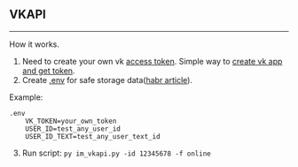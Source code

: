 ## VKAPI
____
How it works.

1. Need to create your own vk [access token](https://dev.vk.com/api/getting-started). Simple way to [create vk app and get token](https://badtry.net/vk-api-osnovy-poluchieniie-tokiena).
2. Create [.env](https://github.com/theskumar/python-dotenv) for safe storage data([habr article](https://habr.com/ru/post/472674/)).

Example:

    .env
        VK_TOKEN=your_own_token
        USER_ID=test_any_user_id
        USER_ID_TEXT=test_any_user_text_id
3. Run script: `py im_vkapi.py -id 12345678 -f online`